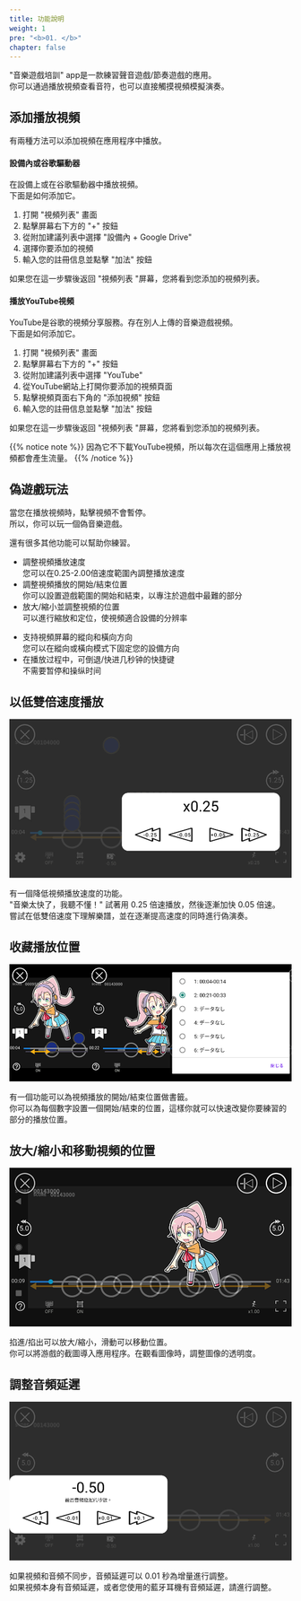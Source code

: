 ```yaml
---
title: 功能說明
weight: 1
pre: "<b>01. </b>"
chapter: false
---
```


"音樂遊戲培訓" app是一款練習聲音遊戲/節奏遊戲的應用。<br>
你可以通過播放視頻查看音符，也可以直接觸摸視頻模擬演奏。

## 添加播放視頻

有兩種方法可以添加視頻在應用程序中播放。

#### 設備內或谷歌驅動器

在設備上或在谷歌驅動器中播放視頻。<br>
下面是如何添加它。

1. 打開 "視頻列表" 畫面
2. 點擊屏幕右下方的 "+" 按鈕
3. 從附加建議列表中選擇 "設備內 + Google Drive"
4. 選擇你要添加的視頻
5. 輸入您的註冊信息並點擊 "加法" 按鈕

如果您在這一步驟後返回 "視頻列表 "屏幕，您將看到您添加的視頻列表。

#### 播放YouTube視頻

YouTube是谷歌的視頻分享服務。存在別人上傳的音樂遊戲視頻。<br>
下面是如何添加它。

1. 打開 "視頻列表" 畫面
2. 點擊屏幕右下方的 "+" 按鈕
3. 從附加建議列表中選擇 "YouTube"
4. 從YouTube網站上打開你要添加的視頻頁面
5. 點擊視頻頁面右下角的 "添加視頻" 按鈕
6. 輸入您的註冊信息並點擊 "加法" 按鈕

如果您在這一步驟後返回 "視頻列表 "屏幕，您將看到您添加的視頻列表。

{{% notice note %}}
因為它不下載YouTube視頻，所以每次在這個應用上播放視頻都會產生流量。
{{% /notice %}}


## 偽遊戲玩法

當您在播放視頻時，點擊視頻不會暫停。<br>
所以，你可以玩一個偽音樂遊戲。<br>

還有很多其他功能可以幫助你練習。

- 調整視頻播放速度<br>您可以在0.25-2.00倍速度範圍內調整播放速度
- 調整視頻播放的開始/結束位置<br>你可以設置遊戲範圍的開始和結束，以專注於遊戲中最難的部分
- 放大/縮小並調整視頻的位置<br>可以進行縮放和定位，使視頻適合設備的分辨率
<!--
- 反轉視頻畫面<br>視頻畫面可以從左到右翻轉
-->
- 支持視頻屏幕的縱向和橫向方向<br>您可以在縱向或橫向模式下固定您的設備方向
- 在播放过程中，可倒退/快进几秒钟的快捷键<br>不需要暂停和操纵时间

## 以低雙倍速度播放

![video playback speed](img_video_playback_speed.png#imgleft)
<div class="clear clear_box"></div>
有一個降低視頻播放速度的功能。<br>
"音樂太快了，我聽不懂！" 試著用 0.25 倍速播放，然後逐漸加快 0.05 倍速。<br>
嘗試在低雙倍速度下理解樂譜，並在逐漸提高速度的同時進行偽演奏。<br>

## 收藏播放位置

![video scale](img_video_bookmark.png#imgleft)
<div class="clear clear_box"></div>
有一個功能可以為視頻播放的開始/結束位置做書籤。<br>
你可以為每個數字設置一個開始/結束的位置，這樣你就可以快速改變你要練習的部分的播放位置。<br>

## 放大/縮小和移動視頻的位置

![video zoom](img_video_zoom.png#imgleft)
<div class="clear clear_box"></div>

掐進/掐出可以放大/縮小，滑動可以移動位置。<br>
你可以將游戲的截圖導入應用程序。在觀看圖像時，調整圖像的透明度。
<br>

## 調整音頻延遲

![sound lag](img_video_sound_lag_tw.png#imgleft)
<div class="clear clear_box"></div>

如果視頻和音頻不同步，音頻延遲可以 0.01 秒為增量進行調整。<br>
如果視頻本身有音頻延遲，或者您使用的藍牙耳機有音頻延遲，請進行調整。<br>